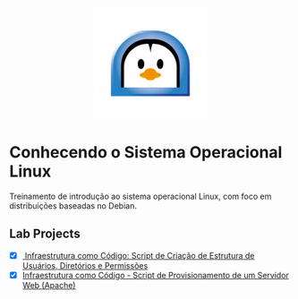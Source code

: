 <div align="center">
  <img src="images/logo.webp" alt="Bootcamp Logo" style="width: 200px" /> 
</div>

# Conhecendo o Sistema Operacional Linux

Treinamento de introdução ao sistema operacional Linux, com foco em distribuições baseadas no Debian.

## Lab Projects
  - [x] [
Infraestrutura como Código: Script de Criação de Estrutura de Usuários, Diretórios e Permissões](scripts/lab-iac-01.sh)
  - [x] [Infraestrutura como Código - Script de Provisionamento de um Servidor Web (Apache)](scripts/lab-iac-02.sh)